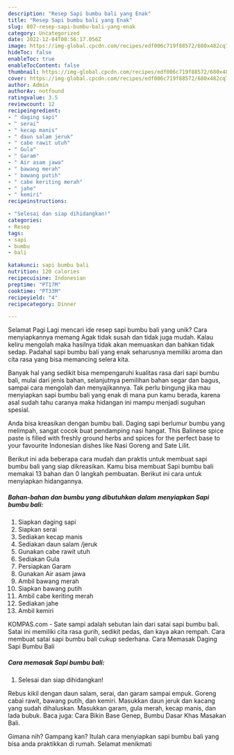 ```yaml
---
description: "Resep Sapi bumbu bali yang Enak"
title: "Resep Sapi bumbu bali yang Enak"
slug: 807-resep-sapi-bumbu-bali-yang-enak
category: Uncategorized
date: 2022-12-04T08:56:17.056Z
image: https://img-global.cpcdn.com/recipes/edf006c719f88572/680x482cq70/sapi-bumbu-bali-foto-resep-utama.jpg
hideToc: false
enableToc: true
enableTocContent: false
thumbnail: https://img-global.cpcdn.com/recipes/edf006c719f88572/680x482cq70/sapi-bumbu-bali-foto-resep-utama.jpg
cover: https://img-global.cpcdn.com/recipes/edf006c719f88572/680x482cq70/sapi-bumbu-bali-foto-resep-utama.jpg
author: Admin
authorAv: notfound
ratingvalue: 3.5
reviewcount: 12
recipeingredient:
- " daging sapi"
- " serai"
- " kecap manis"
- " daun salam jeruk"
- " cabe rawit utuh"
- " Gula"
- " Garam"
- " Air asam jawa"
- " bawang merah"
- " bawang putih"
- " cabe keriting merah"
- " jahe"
- " kemiri"
recipeinstructions:

- "Selesai dan siap dihidangkan!"
categories:
- Resep
tags:
- sapi
- bumbu
- bali

katakunci: sapi bumbu bali 
nutrition: 120 calories
recipecuisine: Indonesian
preptime: "PT17M"
cooktime: "PT33M"
recipeyield: "4"
recipecategory: Dinner

---
```



Selamat Pagi Lagi mencari ide resep sapi bumbu bali yang unik? Cara menyiapkannya memang Agak tidak susah dan tidak juga mudah. Kalau keliru mengolah maka hasilnya tidak akan memuaskan dan bahkan tidak sedap. Padahal sapi bumbu bali yang enak seharusnya memiliki aroma dan cita rasa yang bisa memancing selera kita.


Banyak hal yang sedikit bisa mempengaruhi kualitas rasa dari sapi bumbu bali, mulai dari jenis bahan, selanjutnya pemilihan bahan segar dan bagus, sampai cara mengolah dan menyajikannya. Tak perlu bingung jika mau menyiapkan sapi bumbu bali yang enak di mana pun kamu berada, karena asal sudah tahu caranya maka hidangan ini mampu menjadi suguhan spesial.

Anda bisa kreasikan dengan bumbu bali. Daging sapi berlumur bumbu yang melimpah, sangat cocok buat pendamping nasi hangat. This Balinese spice paste is filled with freshly ground herbs and spices for the perfect base to your favourite Indonesian dishes like Nasi Goreng and Sate Lilit.


Berikut ini ada beberapa cara mudah dan praktis untuk membuat sapi bumbu bali yang siap dikreasikan. Kamu bisa membuat Sapi bumbu bali memakai 13 bahan dan 0 langkah pembuatan. Berikut ini cara untuk menyiapkan hidangannya.

<!--inarticleads1-->

##### Bahan-bahan dan bumbu yang dibutuhkan dalam menyiapkan Sapi bumbu bali:

1. Siapkan  daging sapi
1. Siapkan  serai
1. Sediakan  kecap manis
1. Sediakan  daun salam /jeruk
1. Gunakan  cabe rawit utuh
1. Sediakan  Gula
1. Persiapkan  Garam
1. Gunakan  Air asam jawa
1. Ambil  bawang merah
1. Siapkan  bawang putih
1. Ambil  cabe keriting merah
1. Sediakan  jahe
1. Ambil  kemiri


KOMPAS.com - Sate sampi adalah sebutan lain dari satai sapi bumbu bali. Satai ini memiliki cita rasa gurih, sedikit pedas, dan kaya akan rempah. Cara membuat satai sapi bumbu bali cukup sederhana. Cara Memasak Daging Sapi Bumbu Bali 

<!--inarticleads2-->

##### Cara memasak Sapi bumbu bali:


1. Selesai dan siap dihidangkan!

Rebus kikil dengan daun salam, serai, dan garam sampai empuk. Goreng cabai rawit, bawang putih, dan kemiri. Masukkan daun jeruk dan kacang yang sudah dihaluskan. Masukkan garam, gula merah, kecap manis, dan lada bubuk. Baca juga: Cara Bikin Base Genep, Bumbu Dasar Khas Masakan Bali. 

Gimana nih? Gampang kan? Itulah cara menyiapkan sapi bumbu bali yang bisa anda praktikkan di rumah. Selamat menikmati

